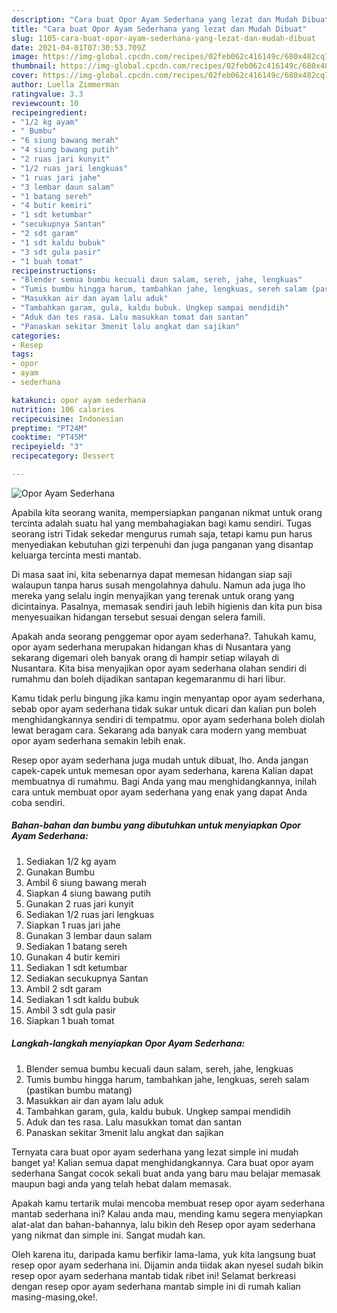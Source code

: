 ```yaml
---
description: "Cara buat Opor Ayam Sederhana yang lezat dan Mudah Dibuat"
title: "Cara buat Opor Ayam Sederhana yang lezat dan Mudah Dibuat"
slug: 1105-cara-buat-opor-ayam-sederhana-yang-lezat-dan-mudah-dibuat
date: 2021-04-01T07:30:53.709Z
image: https://img-global.cpcdn.com/recipes/02feb062c416149c/680x482cq70/opor-ayam-sederhana-foto-resep-utama.jpg
thumbnail: https://img-global.cpcdn.com/recipes/02feb062c416149c/680x482cq70/opor-ayam-sederhana-foto-resep-utama.jpg
cover: https://img-global.cpcdn.com/recipes/02feb062c416149c/680x482cq70/opor-ayam-sederhana-foto-resep-utama.jpg
author: Luella Zimmerman
ratingvalue: 3.3
reviewcount: 10
recipeingredient:
- "1/2 kg ayam"
- " Bumbu"
- "6 siung bawang merah"
- "4 siung bawang putih"
- "2 ruas jari kunyit"
- "1/2 ruas jari lengkuas"
- "1 ruas jari jahe"
- "3 lembar daun salam"
- "1 batang sereh"
- "4 butir kemiri"
- "1 sdt ketumbar"
- "secukupnya Santan"
- "2 sdt garam"
- "1 sdt kaldu bubuk"
- "3 sdt gula pasir"
- "1 buah tomat"
recipeinstructions:
- "Blender semua bumbu kecuali daun salam, sereh, jahe, lengkuas"
- "Tumis bumbu hingga harum, tambahkan jahe, lengkuas, sereh salam (pastikan bumbu matang)"
- "Masukkan air dan ayam lalu aduk"
- "Tambahkan garam, gula, kaldu bubuk. Ungkep sampai mendidih"
- "Aduk dan tes rasa. Lalu masukkan tomat dan santan"
- "Panaskan sekitar 3menit lalu angkat dan sajikan"
categories:
- Resep
tags:
- opor
- ayam
- sederhana

katakunci: opor ayam sederhana 
nutrition: 106 calories
recipecuisine: Indonesian
preptime: "PT24M"
cooktime: "PT45M"
recipeyield: "3"
recipecategory: Dessert

---
```



![Opor Ayam Sederhana](https://img-global.cpcdn.com/recipes/02feb062c416149c/680x482cq70/opor-ayam-sederhana-foto-resep-utama.jpg)

Apabila kita seorang wanita, mempersiapkan panganan nikmat untuk orang tercinta adalah suatu hal yang membahagiakan bagi kamu sendiri. Tugas seorang istri Tidak sekedar mengurus rumah saja, tetapi kamu pun harus menyediakan kebutuhan gizi terpenuhi dan juga panganan yang disantap keluarga tercinta mesti mantab.

Di masa  saat ini, kita sebenarnya dapat memesan hidangan siap saji walaupun tanpa harus susah mengolahnya dahulu. Namun ada juga lho mereka yang selalu ingin menyajikan yang terenak untuk orang yang dicintainya. Pasalnya, memasak sendiri jauh lebih higienis dan kita pun bisa menyesuaikan hidangan tersebut sesuai dengan selera famili. 



Apakah anda seorang penggemar opor ayam sederhana?. Tahukah kamu, opor ayam sederhana merupakan hidangan khas di Nusantara yang sekarang digemari oleh banyak orang di hampir setiap wilayah di Nusantara. Kita bisa menyajikan opor ayam sederhana olahan sendiri di rumahmu dan boleh dijadikan santapan kegemaranmu di hari libur.

Kamu tidak perlu bingung jika kamu ingin menyantap opor ayam sederhana, sebab opor ayam sederhana tidak sukar untuk dicari dan kalian pun boleh menghidangkannya sendiri di tempatmu. opor ayam sederhana boleh diolah lewat beragam cara. Sekarang ada banyak cara modern yang membuat opor ayam sederhana semakin lebih enak.

Resep opor ayam sederhana juga mudah untuk dibuat, lho. Anda jangan capek-capek untuk memesan opor ayam sederhana, karena Kalian dapat membuatnya di rumahmu. Bagi Anda yang mau menghidangkannya, inilah cara untuk membuat opor ayam sederhana yang enak yang dapat Anda coba sendiri.

<!--inarticleads1-->

##### Bahan-bahan dan bumbu yang dibutuhkan untuk menyiapkan Opor Ayam Sederhana:

1. Sediakan 1/2 kg ayam
1. Gunakan  Bumbu
1. Ambil 6 siung bawang merah
1. Siapkan 4 siung bawang putih
1. Gunakan 2 ruas jari kunyit
1. Sediakan 1/2 ruas jari lengkuas
1. Siapkan 1 ruas jari jahe
1. Gunakan 3 lembar daun salam
1. Sediakan 1 batang sereh
1. Gunakan 4 butir kemiri
1. Sediakan 1 sdt ketumbar
1. Sediakan secukupnya Santan
1. Ambil 2 sdt garam
1. Sediakan 1 sdt kaldu bubuk
1. Ambil 3 sdt gula pasir
1. Siapkan 1 buah tomat




<!--inarticleads2-->

##### Langkah-langkah menyiapkan Opor Ayam Sederhana:

1. Blender semua bumbu kecuali daun salam, sereh, jahe, lengkuas
1. Tumis bumbu hingga harum, tambahkan jahe, lengkuas, sereh salam (pastikan bumbu matang)
1. Masukkan air dan ayam lalu aduk
1. Tambahkan garam, gula, kaldu bubuk. Ungkep sampai mendidih
1. Aduk dan tes rasa. Lalu masukkan tomat dan santan
1. Panaskan sekitar 3menit lalu angkat dan sajikan




Ternyata cara buat opor ayam sederhana yang lezat simple ini mudah banget ya! Kalian semua dapat menghidangkannya. Cara buat opor ayam sederhana Sangat cocok sekali buat anda yang baru mau belajar memasak maupun bagi anda yang telah hebat dalam memasak.

Apakah kamu tertarik mulai mencoba membuat resep opor ayam sederhana mantab sederhana ini? Kalau anda mau, mending kamu segera menyiapkan alat-alat dan bahan-bahannya, lalu bikin deh Resep opor ayam sederhana yang nikmat dan simple ini. Sangat mudah kan. 

Oleh karena itu, daripada kamu berfikir lama-lama, yuk kita langsung buat resep opor ayam sederhana ini. Dijamin anda tiidak akan nyesel sudah bikin resep opor ayam sederhana mantab tidak ribet ini! Selamat berkreasi dengan resep opor ayam sederhana mantab simple ini di rumah kalian masing-masing,oke!.

